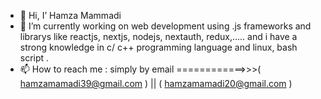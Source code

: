 - 👋 Hi, I’ Hamza Mammadi
- 🌱 I’m currently working on web development using .js frameworks and librarys like reactjs, nextjs, nodejs, nextauth, redux,..... and i have a strong knowledge in c/ c++ programming language and linux, bash script .
- 📫 How to reach me : simply by email ============>>>( hamzamamadi39@gmail.com ) || ( hamzamamadi20@gmail.com )


